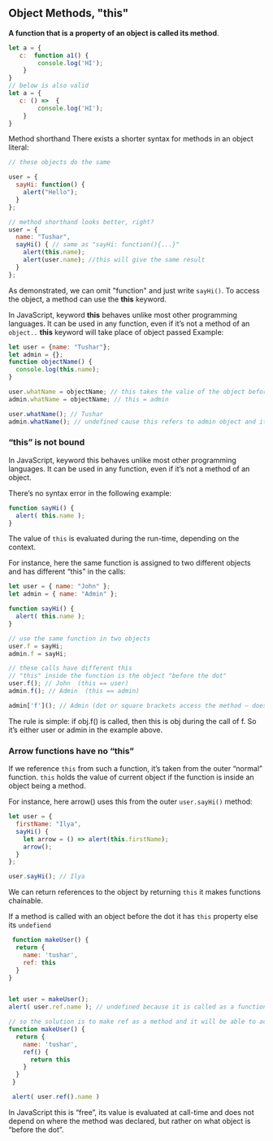 ## Object Methods, "this" 

**A function that is a property of an object is called its method**.
```js
let a = {
   c:  function a1() {
        console.log('HI');
    }
}
// below is also valid 
let a = {
   c: () =>  {
        console.log('HI');
    }
}
```
Method shorthand
There exists a shorter syntax for methods in an object literal:
```js
// these objects do the same

user = {
  sayHi: function() {
    alert("Hello");
  }
};

// method shorthand looks better, right?
user = {
  name: "Tushar",
  sayHi() { // same as "sayHi: function(){...}"
    alert(this.name);
    alert(user.name); //this will give the same result 
  }
};
```
As demonstrated, we can omit "function" and just write ``sayHi()``. To access the object, a method can use the **this** keyword.

In JavaScript, keyword  **this** behaves unlike most other programming languages. It can be used in any function, even if it’s not a method of an`` object..`` **this** keyword will take place of object passed 
Example: 
```js
let user = {name: "Tushar"};
let admin = {};
function objectName() {
  console.log(this.name);
}

user.whatName = objectName; // this takes the valie of the object before the dot notation this = user
admin.whatName = objectName; // this = admin

user.whatName(); // Tushar
admin.whatName(); // undefined cause this refers to admin object and it has undefined property name 

```
### “this” is not bound
In JavaScript, keyword this behaves unlike most other programming languages. It can be used in any function, even if it’s not a method of an object.

There’s no syntax error in the following example:
```js
function sayHi() {
  alert( this.name );
}
```
The value of ``this`` is evaluated during the run-time, depending on the context.

For instance, here the same function is assigned to two different objects and has different “this” in the calls:
```js
let user = { name: "John" };
let admin = { name: "Admin" };

function sayHi() {
  alert( this.name );
}

// use the same function in two objects
user.f = sayHi;
admin.f = sayHi;

// these calls have different this
// "this" inside the function is the object "before the dot"
user.f(); // John  (this == user)
admin.f(); // Admin  (this == admin)

admin['f'](); // Admin (dot or square brackets access the method – doesn't matter)
```
The rule is simple: if obj.f() is called, then this is obj during the call of f. So it’s either user or admin in the example above.


### Arrow functions have no “this”
If we reference ```this``` from such a function, it’s taken from the outer “normal” function.
``this`` holds the value of current object if the function is inside an object being a method. 

For instance, here arrow() uses this from the outer ``user.sayHi()`` method:
```js
let user = {
  firstName: "Ilya",
  sayHi() {
    let arrow = () => alert(this.firstName);
    arrow();
  }
};

user.sayHi(); // Ilya
```
 We can return references to the object by returning ```this``` it makes functions chainable.

 If a method is called with an object before the dot it has ``this`` property else its ``undefiend``
```js
 function makeUser() {
  return {
    name: 'tushar',
    ref: this
  }
}


let user = makeUser(); 
alert( user.ref.name ); // undefined because it is called as a function in above line without an object. 
```
```js
// so the solution is to make ref as a method and it will be able to access the this property. 
function makeUser() {
  return {
    name: 'tushar',
    ref() {
      return this
    }
  }
 }

 alert( user.ref().name )
 ```

 In JavaScript this is “free”, its value is evaluated at call-time and does not depend on where the method was declared, but rather on what object is “before the dot”.